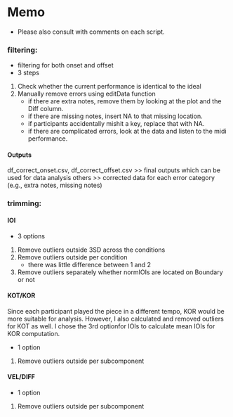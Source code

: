 # Memo
- Please also consult with comments on each script.

### filtering:
- filtering for both onset and offset
- 3 steps
1. Check whether the current performance is identical to the ideal
2. Manually remove errors using editData function
    - if there are extra notes, remove them by looking at the plot and the Diff column.
    - if there are missing notes, insert NA to that missing location.
    - if participants accidentally mishit a key, replace that with NA.
    - if there are complicated errors, look at the data and listen to the midi performance.

#### Outputs
df_correct_onset.csv, df_correct_offset.csv >> final outputs which can be used for data analysis
others >> corrected data for each error category (e.g., extra notes, missing notes)

### trimming:
#### IOI
- 3 options
1. Remove outliers outside 3SD across the conditions
2. Remove outliers outside per condition
    - there was little difference between 1 and 2
3. Remove outliers separately whether normIOIs are located on Boundary or not

#### KOT/KOR
Since each participant played the piece in a different tempo, KOR would be more suitable for analysis. However, I also calculated and removed outliers for KOT as well. I chose the 3rd optionfor IOIs to calculate mean IOIs for KOR computation.
- 1 option
1. Remove outliers outside per subcomponent

#### VEL/DIFF
- 1 option
1. Remove outliers outside per subcomponent
